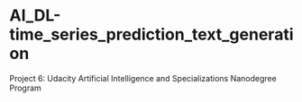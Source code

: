 # AI_DL-time_series_prediction_text_generation
Project 6: Udacity Artificial Intelligence and Specializations Nanodegree Program
